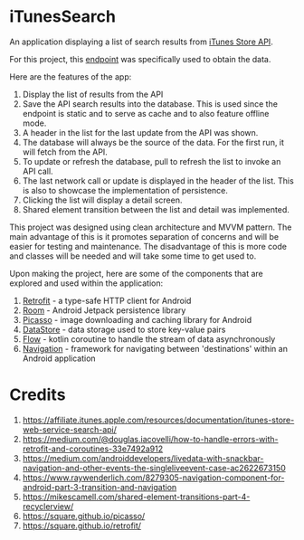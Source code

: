 # iTunesSearch
An application displaying a list of search results from [iTunes Store API](https://affiliate.itunes.apple.com/resources/documentation/itunes-store-web-service-search-api/).

For this project, this [endpoint](https://itunes.apple.com/search?term=star&amp;country=au&amp;media=movie) was specifically used to obtain the data.

Here are the features of the app:
1. Display the list of results from the API
2. Save the API search results into the database. This is used since the endpoint is static and to serve as cache and to also feature offline mode.
3. A header in the list for the last update from the API was shown.
4. The database will always be the source of the data. For the first run, it will fetch from the API.
5. To update or refresh the database, pull to refresh the list to invoke an API call.
6. The last network call or update is displayed in the header of the list. This is also to showcase the implementation of persistence.
7. Clicking the list will display a detail screen.
8. Shared element transition between the list and detail was implemented.

This project was designed using clean architecture and MVVM pattern. The main advantage of this is it promotes separation of concerns and will be easier
for testing and maintenance. The disadvantage of this is more code and classes will be needed and will take some time to get used to.

Upon making the project, here are some of the components that are explored and used within the application:
1. [Retrofit](https://square.github.io/retrofit/) - a type-safe HTTP client for Android
2. [Room](https://developer.android.com/jetpack/androidx/releases/room?gclid=Cj0KCQiAzfuNBhCGARIsAD1nu-81YN2QNGCWDepnNV40OxQUNRrQBGtm3EzuJ-f7DYA1T2ff_6cKuxoaAtaoEALw_wcB&gclsrc=aw.ds) - Android Jetpack persistence library
3. [Picasso](https://square.github.io/picasso/) - image downloading and caching library for Android
4. [DataStore](https://developer.android.com/topic/libraries/architecture/datastore?hl=en) - data storage used to store key-value pairs
5. [Flow](https://developer.android.com/reference/kotlin/java/util/concurrent/Flow?hl=en) - kotlin coroutine to handle the stream of data asynchronously 
6. [Navigation](https://developer.android.com/jetpack/androidx/releases/navigation?hl=en) - framework for navigating between 'destinations' within an Android application

# Credits
1. https://affiliate.itunes.apple.com/resources/documentation/itunes-store-web-service-search-api/
2. https://medium.com/@douglas.iacovelli/how-to-handle-errors-with-retrofit-and-coroutines-33e7492a912
3. https://medium.com/androiddevelopers/livedata-with-snackbar-navigation-and-other-events-the-singleliveevent-case-ac2622673150
4. https://www.raywenderlich.com/8279305-navigation-component-for-android-part-3-transition-and-navigation
5. https://mikescamell.com/shared-element-transitions-part-4-recyclerview/
6. https://square.github.io/picasso/
7. https://square.github.io/retrofit/
